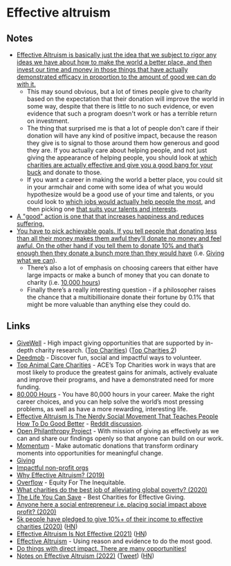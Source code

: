 # Effective altruism

## Notes

- [Effective Altruism is basically just the idea that we subject to rigor any ideas we have about how to make the world a better place, and then invest our time and money in those things that have actually demonstrated efficacy in proportion to the amount of good we can do with it.](https://www.reddit.com/r/philosophy/comments/9xyjee/effective_altruism_is_the_nerdy_social_movement/)
  - This may sound obvious, but a lot of times people give to charity based on the expectation that their donation will improve the world in some way, despite that there is little to no such evidence, or even evidence that such a program doesn't work or has a terrible return on investment.
  - The thing that surprised me is that a lot of people don't care if their donation will have any kind of positive impact, because the reason they give is to signal to those around them how generous and good they are. If you actually care about helping people, and not just giving the appearance of helping people, you should look at [which charities are actually effective and give you a good bang for your buck](https://www.givewell.org/) and donate to those.
  - If you want a career in making the world a better place, you could sit in your armchair and come with some idea of what you would hypothesize would be a good use of your time and talents, or you could look to [which jobs would actually help people the most](https://80000hours.org/career-guide/high-impact-jobs/), and then picking one [that suits your talents and interests](https://80000hours.org/career-guide/personal-fit/).
- [A "good" action is one that that increases happiness and reduces suffering.](https://www.reddit.com/r/philosophy/comments/9xyjee/effective_altruism_is_the_nerdy_social_movement/)
- [You have to pick achievable goals. If you tell people that donating less than all their money makes them awful they’ll donate no money and feel awful. On the other hand if you tell them to donate 10% and that’s enough then they donate a bunch more than they would have](https://www.reddit.com/r/philosophy/comments/9xyjee/effective_altruism_is_the_nerdy_social_movement/e9wjbm7) (i.e. [Giving what we can](https://www.givingwhatwecan.org/)).
  - There’s also a lot of emphasis on choosing careers that either have large impacts or make a bunch of money that you can donate to charity (i.e. [10,000 hours](http://10000hours.nl))
  - Finally there’s a really interesting question - if a philosopher raises the chance that a multibillionaire donate their fortune by 0.1% that might be more valuable than anything else they could do.

## Links

- [GiveWell](https://www.givewell.org) - High impact giving opportunities that are supported by in-depth charity research. ([Top Charities](https://www.givewell.org/charities/top-charities)) ([Top Charities 2](https://app.effectivealtruism.org/funds/partners/givewell))
- [Deedmob](https://www.deedmob.com/) - Discover fun, social and impactful ways to volunteer.
- [Top Animal Care Charities](https://animalcharityevaluators.org/donation-advice/recommended-charities/) - ACE’s Top Charities work in ways that are most likely to produce the greatest gains for animals, actively evaluate and improve their programs, and have a demonstrated need for more funding.
- [80,000 Hours](https://80000hours.org/) - You have 80,000 hours in your career. Make the right career choices, and you can help solve the world’s most pressing problems, as well as have a more rewarding, interesting life.
- [Effective Altruism Is The Nerdy Social Movement That Teaches People How To Do Good Better](https://www.forbes.com/sites/davidebanis/2018/11/15/effective-altruism-is-the-nerdy-social-movement-that-teaches-people-how-to-do-good-better/#5fbf5226666c) - [Reddit discussion](https://www.reddit.com/r/philosophy/comments/9xyjee/effective_altruism_is_the_nerdy_social_movement/).
- [Open Philanthropy Project](https://www.openphilanthropy.org/) - With mission of giving as effectively as we can and share our findings openly so that anyone can build on our work.
- [Momentum](https://givemomentum.com/) - Make automatic donations that transform ordinary moments into opportunities for meaningful change.
- [Giving](https://www.benkuhn.net/ea/)
- [Impactful non-profit orgs](https://dev.to/devteam/today-is-earth-day-devs-can-have-an-impact-f81)
- [Why Effective Altruism? (2019)](https://www.elilifland.com/2019/08/03/Why-Effective-Altruism/)
- [Overflow](https://overflow.co/) - Equity For The Inequitable.
- [What charities do the best job of alleviating global poverty? (2020)](https://www.reddit.com/r/AskEconomics/comments/hq7d30/what_charities_do_the_best_job_of_alleviating/)
- [The Life You Can Save](https://www.thelifeyoucansave.org/) - Best Charities for Effective Giving.
- [Anyone here a social entrepreneur i.e. placing social impact above profit? (2020)](https://news.ycombinator.com/item?id=24168902)
- [5k people have pledged to give 10%+ of their income to effective charities (2020)](https://www.givingwhatwecan.org/post/2020/09/5000-people-have-pledged/) ([HN](https://news.ycombinator.com/item?id=24604594))
- [Effective Altruism Is Not Effective (2021)](http://www.philosophersbeard.org/2021/04/effective-altruism-is-not-effective.html) ([HN](https://news.ycombinator.com/item?id=26813763))
- [Effective Altruism](https://www.effectivealtruism.org/) - Using reason and evidence to do the most good.
- [Do things with direct impact. There are many opportunities!](https://twitter.com/ben_j_todd/status/1491038776159657986)
- [Notes on Effective Altruism (2022)](https://michaelnotebook.com/eanotes/) ([Tweet](https://twitter.com/michael_nielsen/status/1532537180525973505)) ([HN](https://news.ycombinator.com/item?id=31609325))